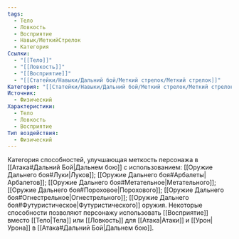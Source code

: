 ```yaml
---
tags:
  - Тело
  - Ловкость
  - Восприятие
  - Навык/МеткийСтрелок
  - Категория
Ссылки:
  - "[[Тело]]"
  - "[[Ловкость]]"
  - "[[Восприятие]]"
  - "[[Статейки/Навыки/Дальний бой/Меткий стрелок/Меткий стрелок]]"
Категория: "[[Статейки/Навыки/Дальний бой/Меткий стрелок/Меткий стрелок]]"
Источник:
  - Физический
Характеристики:
  - Тело
  - Ловкость
  - Восприятие
Тип воздействия:
  - Физический
---
```

Категория способностей, улучшающая меткость персонажа в [[Атака#Дальний Бой|Дальнем бою]] с использованием: [[Оружие Дальнего боя#Луки|Луков]]; [[Оружие Дальнего боя#Арбалеты|Арбалетов]]; [[Оружие Дальнего боя#Метательное|Метательного]]; [[Оружие Дальнего боя#Пороховое|Порохового]]; [[Оружие Дальнего боя#Огнестрельное|Огнестрельного]]; [[Оружие Дальнего боя#Футуристическое|Футуристического]] оружия. Некоторые способности позволяют персонажу использовать [[Восприятие]] вместо [[Тело|Тела]] или [[Ловкость]] для [[Атака|Атаки]] и [[Урон|Урона]] в [[Атака#Дальний Бой|Дальнем бою]].